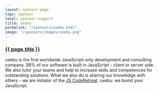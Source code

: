 ```yaml
---
layout: sponsor-page
tags: sponsor
level: sponsor-support
title: Uxebu
permalink: "/sponsors/uxebu.html"
image: "/sponsors/images/uxebu.png"
---
```


<h3 class="sponsor">
  <a href="{{page.permalink}}">{{ page.title }}</a>
</h3>

uxebu is the first worldwide JavaScript-only development and consulting company. 98% of our software is built in JavaScript - client or server side. We also tutor your teams and help to increase skills and competences for outstanding solutions. What we also do is sharing our knowledge with others -  we are initiator of the [JS CodeRetreat](http://jscoderetreat.com). uxebu: we boost your JavaScript.
